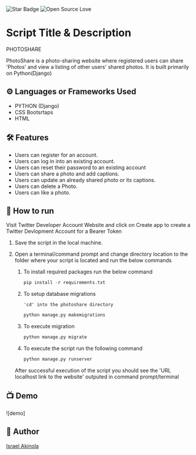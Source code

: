 <!--Please do not remove this part-->
![Star Badge](https://img.shields.io/static/v1?label=%F0%9F%8C%9F&message=If%20Useful&style=style=flat&color=BC4E99)
![Open Source Love](https://badges.frapsoft.com/os/v1/open-source.svg?v=103)

# Script Title & Description
PHOTOSHARE

PhotoShare is a photo-sharing website where registered users can share 'Photos' and view a listing of other users' shared photos. It is built primarily on Python(Django)


## ⚙️ Languages or Frameworks Used
<!--Remove the below lines and add yours -->
* PYTHON (Django)
* CSS Bootsrtaps
* HTML


## 🛠️ Features

* Users can register for an account.
* Users can log in into an existing account.
* Users can reset their password to an existing account
* Users can share a photo and add captions.
* Users can update an already shared photo or its captions.
* Users can delete a Photo.
* Users can like a photo.




## 🌟 How to run
Visit Twitter Developer Account Website and click on Create app to create a Twitter Devlopment Account for a Bearer Token


1. Save the script in the local machine.

2. Open a terminal/command prompt and change directory location to the folder where your script is located and run the below commands

    1. To install required packages run the below command

        ```python
        pip install -r requirements.txt
        ```

    2. To setup database migrations 

        ```shell
        'cd' into the photoshare directory 
        ```

        ```python
        python manage.py makemigrations
        ```

    3. To execute migration

        ```python
        python manage.py migrate
        ```
    
    4. To execute the script run the following command

        ```python
        python manage.py runserver
        ```

    After successful execution of the script you should see the 'URL localhost link to the website' outputed in command prompt/terminal


## 📺 Demo

![demo]



## 🤖 Author
[Israel Akinola](https://github.com/israelakinola)

